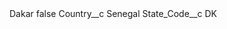 <?xml version="1.0" encoding="UTF-8"?>
<CustomMetadata xmlns="http://soap.sforce.com/2006/04/metadata" xmlns:xsi="http://www.w3.org/2001/XMLSchema-instance" xmlns:xsd="http://www.w3.org/2001/XMLSchema">
    <label>Dakar</label>
    <protected>false</protected>
    <values>
        <field>Country__c</field>
        <value xsi:type="xsd:string">Senegal</value>
    </values>
    <values>
        <field>State_Code__c</field>
        <value xsi:type="xsd:string">DK</value>
    </values>
</CustomMetadata>
